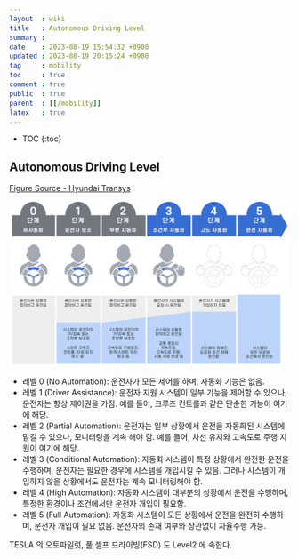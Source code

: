 ```yaml
---
layout  : wiki
title   : Autonomous Driving Level
summary : 
date    : 2023-08-19 15:54:32 +0900
updated : 2023-08-19 20:15:24 +0900
tag     : mobility
toc     : true
comment : true
public  : true
parent  : [[/mobility]]
latex   : true
---
```

* TOC
{:toc}

## Autonomous Driving Level

[Figure Source - Hyundai Transys](https://blog.hyundai-transys.com/387)

![](/resource/wiki/mobility-autonomous-driving-level/autonomous-driving-level.png)

- 레벨 0 (No Automation): 운전자가 모든 제어를 하며, 자동화 기능은 없음.
- 레벨 1 (Driver Assistance): 운전자 지원 시스템이 일부 기능을 제어할 수 있으나, 운전자는 항상 제어권을 가짐. 예를 들어, 크루즈 컨트롤과 같은 단순한 기능이 여기에 해당.
- 레벨 2 (Partial Automation): 운전자는 일부 상황에서 운전을 자동화된 시스템에 맡길 수 있으나, 모니터링을 계속 해야 함. 예를 들어, 차선 유지와 고속도로 주행 지원이 여기에 해당.
- 레벨 3 (Conditional Automation): 자동화 시스템이 특정 상황에서 완전한 운전을 수행하며, 운전자는 필요한 경우에 시스템을 개입시킬 수 있음. 그러나 시스템이 개입하지 않을 상황에서도 운전자는 계속 모니터링해야 함.
- 레벨 4 (High Automation): 자동화 시스템이 대부분의 상황에서 운전을 수행하며, 특정한 환경이나 조건에서만 운전자 개입이 필요함.
- 레벨 5 (Full Automation): 자동화 시스템이 모든 상황에서 운전을 완전히 수행하며, 운전자 개입이 필요 없음. 운전자의 존재 여부와 상관없이 자율주행 가능.

TESLA 의 오토파일럿, 풀 셀프 드라이빙(FSD) 도 Level2 에 속한다.